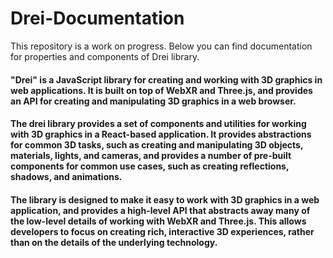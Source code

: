 # Drei-Documentation
This repository is a work on progress. Below you can find documentation for properties and components of Drei library.

#### "Drei" is a JavaScript library for creating and working with 3D graphics in web applications. It is built on top of WebXR and Three.js, and provides an API for creating and manipulating 3D graphics in a web browser.

#### The drei library provides a set of components and utilities for working with 3D graphics in a React-based application. It provides abstractions for common 3D tasks, such as creating and manipulating 3D objects, materials, lights, and cameras, and provides a number of pre-built components for common use cases, such as creating reflections, shadows, and animations.

#### The library is designed to make it easy to work with 3D graphics in a web application, and provides a high-level API that abstracts away many of the low-level details of working with WebXR and Three.js. This allows developers to focus on creating rich, interactive 3D experiences, rather than on the details of the underlying technology.

